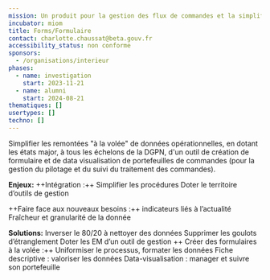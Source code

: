 ```yaml
---
mission: Un produit pour la gestion des flux de commandes et la simplification des processus de remontée de données manuelles.
incubator: miom
title: Forms/Formulaire
contact: charlotte.chaussat@beta.gouv.fr
accessibility_status: non conforme
sponsors:
  - /organisations/interieur
phases:
  - name: investigation
    start: 2023-11-21
  - name: alumni
    start: 2024-08-21
thematiques: []
usertypes: []
techno: []
---
```

Simplifier les remontées "à la volée" de données opérationnelles, 
en dotant les états major, à tous les échelons de la DGPN, d'un outil de création de formulaire et de data visualisation de portefeuilles de commandes (pour la gestion du pilotage et du suivi du traitement des commandes).


**Enjeux:**
++Intégration :++
Simplifier les procédures
Doter le territoire d’outils de gestion

++Faire face aux nouveaux besoins :++
indicateurs liés à l’actualité  
Fraîcheur et granularité de la donnée

**Solutions:**
Inverser le 80/20 à nettoyer des données
Supprimer les goulots d’étranglement
Doter les EM d’un outil de gestion
++
Créer des formulaires à la volée :++
Uniformiser le processus, formater les données
Fiche descriptive : valoriser les données
Data-visualisation : manager et suivre son portefeuille
 



